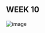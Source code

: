 ## WEEK 10

![image](https://github.com/faviola14/core-code-readme/assets/98840536/cf5ddfc6-2ec0-46a3-8904-491c457411e1)
